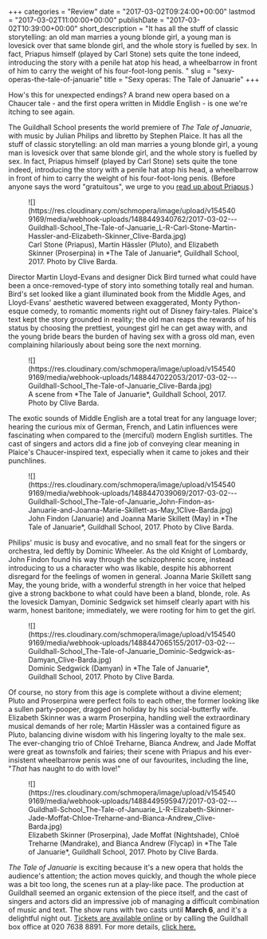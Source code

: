 +++
categories = "Review"
date = "2017-03-02T09:24:00+00:00"
lastmod = "2017-03-02T11:00:00+00:00"
publishDate = "2017-03-02T10:39:00+00:00"
short_description = "It has all the stuff of classic storytelling: an old man marries a young blonde girl, a young man is lovesick over that same blonde girl, and the whole story is fuelled by sex. In fact, Priapus himself (played by Carl Stone) sets quite the tone indeed, introducing the story with a penile hat atop his head, a wheelbarrow in front of him to carry the weight of his four-foot-long penis. "
slug = "sexy-operas-the-tale-of-januarie"
title = "Sexy operas: The Tale of Januarie"
+++

How's this for unexpected endings? A brand new opera based on a Chaucer tale - and the first opera written in Middle English - is one we're itching to see again.

The Guildhall School presents the world premiere of *The Tale of Januarie*, with music by Julian Philips and libretto by Stephen Plaice. It has all the stuff of classic storytelling: an old man marries a young blonde girl, a young man is lovesick over that same blonde girl, and the whole story is fuelled by sex. In fact, Priapus himself (played by Carl Stone) sets quite the tone indeed, introducing the story with a penile hat atop his head, a wheelbarrow in front of him to carry the weight of his four-foot-long penis. (Before anyone says the word "gratuitous", we urge to you [read up about Priapus](https://en.wikipedia.org/wiki/Priapus).)

<figure data-type="image">
![](https://res.cloudinary.com/schmopera/image/upload/v1545409169/media/webhook-uploads/1488449340762/2017-03-02---Guildhall-School_The-Tale-of-Januarie_L-R-Carl-Stone-Martin-Hassler-and-Elizabeth-Skinner_Clive-Barda.jpg)
<figcaption>Carl Stone (Priapus), Martin Hässler (Pluto), and Elizabeth Skinner (Proserpina) in *The Tale of Januarie*, Guildhall School, 2017. Photo by Clive Barda.</figcaption>
</figure>

Director Martin Lloyd-Evans and designer Dick Bird turned what could have been a once-removed-type of story into something totally real and human. Bird's set looked like a giant illuminated book from the Middle Ages, and Lloyd-Evans' aesthetic wavered between exaggerated, Monty Python-esque comedy, to romantic moments right out of Disney fairy-tales. Plaice's text kept the story grounded in reality; the old man reaps the rewards of his status by choosing the prettiest, youngest girl he can get away with, and the young bride bears the burden of having sex with a gross old man, even complaining hilariously about being sore the next morning.

<figure data-type="image">
![](https://res.cloudinary.com/schmopera/image/upload/v1545409169/media/webhook-uploads/1488447022053/2017-03-02---Guildhall-School_The-Tale-of-Januarie_Clive-Barda.jpg)
<figcaption>A scene from *The Tale of Januarie*, Guildhall School, 2017. Photo by Clive Barda.</figcaption>
</figure>

The exotic sounds of Middle English are a total treat for any language lover; hearing the curious mix of German, French, and Latin influences were fascinating when compared to the (merciful) modern English surtitles. The cast of singers and actors did a fine job of conveying clear meaning in Plaice's Chaucer-inspired text, especially when it came to jokes and their punchlines.

<figure data-type="image">
![](https://res.cloudinary.com/schmopera/image/upload/v1545409169/media/webhook-uploads/1488447039069/2017-03-02---Guildhall-School_The-Tale-of-Januarie_John-Findon-as-Januarie-and-Joanna-Marie-Skillett-as-May_1Clive-Barda.jpg)
<figcaption>John Findon (Januarie) and Joanna Marie Skillett (May) in *The Tale of Januarie*, Guildhall School, 2017. Photo by Clive Barda.</figcaption>
</figure>

Philips' music is busy and evocative, and no small feat for the singers or orchestra, led deftly by Dominic Wheeler. As the old Knight of Lombardy, John Findon found his way through the schizophrenic score, instead introducing to us a character who was likable, despite his abhorrent disregard for the feelings of women in general. Joanna Marie Skillett sang May, the young bride, with a wonderful strength in her voice that helped give a strong backbone to what could have been a bland, blonde, role. As the lovesick Damyan, Dominic Sedgwick set himself clearly apart with his warm, honest baritone; immediately, we were rooting for him to get the girl.

<figure data-type="image">
![](https://res.cloudinary.com/schmopera/image/upload/v1545409169/media/webhook-uploads/1488447065155/2017-03-02---Guildhall-School_The-Tale-of-Januarie_Dominic-Sedgwick-as-Damyan_Clive-Barda.jpg)
<figcaption>Dominic Sedgwick (Damyan) in *The Tale of Januarie*, Guildhall School, 2017. Photo by Clive Barda.</figcaption>
</figure>

Of course, no story from this age is complete without a divine element; Pluto and Proserpina were perfect foils to each other, the former looking like a sullen party-pooper, dragged on holiday by his social-butterfly wife. Elizabeth Skinner was a warm Proserpina, handling well the extraordinary musical demands of her role; Martin Hässler was a contained figure as Pluto, balancing divine wisdom with his lingering loyalty to the male sex. The ever-changing trio of Chloë Treharne, Bianca Andrew, and Jade Moffat were great as townsfolk and fairies; their scene with Priapus and his ever-insistent wheelbarrow penis was one of our favourites, including the line, "*That* has naught to do with love!"

<figure data-type="image">
![](https://res.cloudinary.com/schmopera/image/upload/v1545409169/media/webhook-uploads/1488449595947/2017-03-02---Guildhall-School_The-Tale-of-Januarie_L-R-Elizabeth-Skinner-Jade-Moffat-Chloe-Treharne-and-Bianca-Andrew_Clive-Barda.jpg)
<figcaption>Elizabeth Skinner (Proserpina), Jade Moffat (Nightshade), Chloë Treharne (Mandrake), and Bianca Andrew (Flycap) in *The Tale of Januarie*, Guildhall School, 2017. Photo by Clive Barda.</figcaption>
</figure>

*The Tale of Januarie* is exciting because it's a new opera that holds the audience's attention; the action moves quickly, and though the whole piece was a bit too long, the scenes run at a play-like pace. The production at Guildhall seemed an organic extension of the piece itself, and the cast of singers and actors did an impressive job of managing a difficult combination of music and text. The show runs with two casts until **March 6**, and it's a delightful night out. [Tickets are available online](http://www.barbican.org.uk/music/event-detail.asp?ID=20555) or by calling the Guildhall box office at 020 7638 8891. For more details, [click here.](http://www.gsmd.ac.uk/about_the_school/view_all_events/event_single_view/?tx_julleevents_pi1%5BshowUid%5D=4882)
